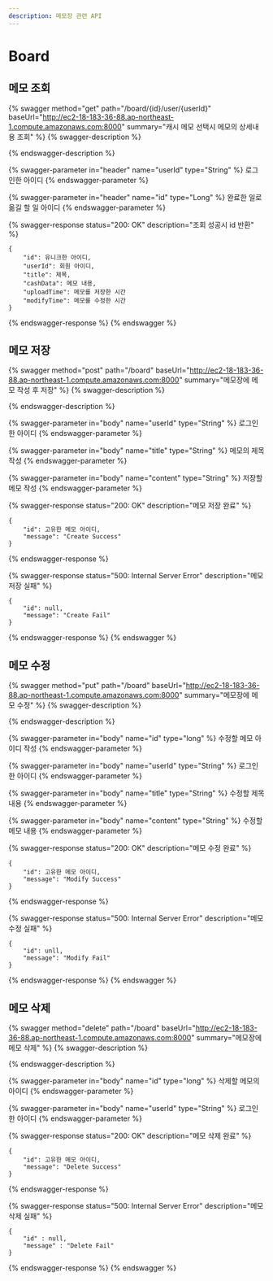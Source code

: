 ```yaml
---
description: 메모장 관련 API
---
```


# Board

## 메모 조회

{% swagger method="get" path="/board/{id}/user/{userId}" baseUrl="http://ec2-18-183-36-88.ap-northeast-1.compute.amazonaws.com:8000" summary="캐시 메모 선택시 메모의 상세내용 조회" %}
{% swagger-description %}

{% endswagger-description %}

{% swagger-parameter in="header" name="userId" type="String" %}
로그인한 아이디
{% endswagger-parameter %}

{% swagger-parameter in="header" name="id" type="Long" %}
완료한 일로 옮길 할 일 아이디
{% endswagger-parameter %}

{% swagger-response status="200: OK" description="조회 성공시 id 반환" %}
```
{
    "id": 유니크한 아이디,
    "userId": 회원 아이디,
    "title": 제목,
    "cashData": 메모 내용,
    "uploadTime": 메모를 저장한 시간
    "modifyTime": 메모를 수정한 시간
}
```
{% endswagger-response %}
{% endswagger %}





## 메모 저장

{% swagger method="post" path="/board" baseUrl="http://ec2-18-183-36-88.ap-northeast-1.compute.amazonaws.com:8000" summary="메모장에 메모 작성 후 저장" %}
{% swagger-description %}

{% endswagger-description %}

{% swagger-parameter in="body" name="userId" type="String" %}
로그인한 아이디
{% endswagger-parameter %}

{% swagger-parameter in="body" name="title" type="String" %}
메모의 제목 작성
{% endswagger-parameter %}

{% swagger-parameter in="body" name="content" type="String" %}
저장할 메모 작성
{% endswagger-parameter %}

{% swagger-response status="200: OK" description="메모 저장 완료" %}
```
{
    "id": 고유한 메모 아이디,
    "message": "Create Success"
}
```
{% endswagger-response %}

{% swagger-response status="500: Internal Server Error" description="메모 저장 실패" %}
```
{
    "id": null,
    "message": "Create Fail"
}
```
{% endswagger-response %}
{% endswagger %}





## 메모 수정

{% swagger method="put" path="/board" baseUrl="http://ec2-18-183-36-88.ap-northeast-1.compute.amazonaws.com:8000" summary="메모장에 메모 수정" %}
{% swagger-description %}

{% endswagger-description %}

{% swagger-parameter in="body" name="id" type="long" %}
수정할 메모 아이디 작성
{% endswagger-parameter %}

{% swagger-parameter in="body" name="userId" type="String" %}
로그인한 아이디
{% endswagger-parameter %}

{% swagger-parameter in="body" name="title" type="String" %}
수정할 제목 내용
{% endswagger-parameter %}

{% swagger-parameter in="body" name="content" type="String" %}
수정할 메모 내용
{% endswagger-parameter %}

{% swagger-response status="200: OK" description="메모 수정 완료" %}
```
{
    "id": 고유한 메모 아이디,
    "message": "Modify Success"
}
```
{% endswagger-response %}

{% swagger-response status="500: Internal Server Error" description="메모 수정 실패" %}
```
{
    "id": unll,
    "message": "Modify Fail"
}
```
{% endswagger-response %}
{% endswagger %}





## 메모 삭제

{% swagger method="delete" path="/board" baseUrl="http://ec2-18-183-36-88.ap-northeast-1.compute.amazonaws.com:8000" summary="메모장에 메모 삭제" %}
{% swagger-description %}

{% endswagger-description %}

{% swagger-parameter in="body" name="id" type="long" %}
삭제할 메모의 아이디
{% endswagger-parameter %}

{% swagger-parameter in="body" name="userId" type="String" %}
로그인한 아이디
{% endswagger-parameter %}

{% swagger-response status="200: OK" description="메모 삭제 완료" %}
```
{
    "id": 고유한 메모 아이디,
    "message": "Delete Success"
}
```
{% endswagger-response %}

{% swagger-response status="500: Internal Server Error" description="메모 삭제 실패" %}
```
{
    "id" : null,
    "message" : "Delete Fail"
}
```
{% endswagger-response %}
{% endswagger %}



